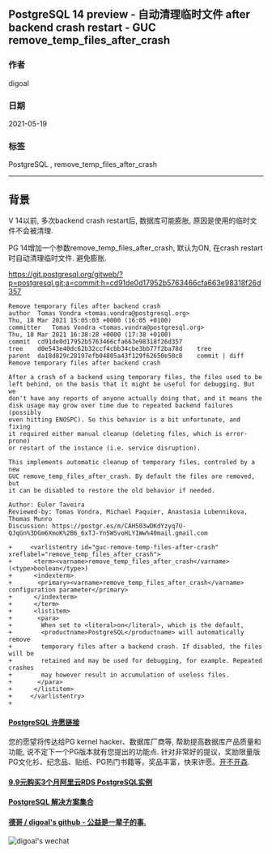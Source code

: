 ## PostgreSQL 14 preview - 自动清理临时文件 after backend crash restart - GUC remove_temp_files_after_crash  
  
### 作者  
digoal  
  
### 日期  
2021-05-19   
  
### 标签  
PostgreSQL , remove_temp_files_after_crash  
  
----  
  
## 背景  
V 14以前, 多次backend crash restart后, 数据库可能膨胀, 原因是使用的临时文件不会被清理.    
  
PG 14增加一个参数remove_temp_files_after_crash, 默认为ON, 在crash restart时自动清理临时文件.  避免膨胀.   
  
https://git.postgresql.org/gitweb/?p=postgresql.git;a=commit;h=cd91de0d17952b5763466cfa663e98318f26d357  
  
  
```  
Remove temporary files after backend crash  
author	Tomas Vondra <tomas.vondra@postgresql.org>	  
Thu, 18 Mar 2021 15:05:03 +0000 (16:05 +0100)  
committer	Tomas Vondra <tomas.vondra@postgresql.org>	  
Thu, 18 Mar 2021 16:38:28 +0000 (17:38 +0100)  
commit	cd91de0d17952b5763466cfa663e98318f26d357  
tree	d0e543e40dc62b32ccf4cbb34cbe3bb77f2ba78d	tree  
parent	da18d829c28197efb04805a43f129f62650e50c8	commit | diff  
Remove temporary files after backend crash  
  
After a crash of a backend using temporary files, the files used to be  
left behind, on the basis that it might be useful for debugging. But we  
don't have any reports of anyone actually doing that, and it means the  
disk usage may grow over time due to repeated backend failures (possibly  
even hitting ENOSPC). So this behavior is a bit unfortunate, and fixing  
it required either manual cleanup (deleting files, which is error-prone)  
or restart of the instance (i.e. service disruption).  
  
This implements automatic cleanup of temporary files, controled by a new  
GUC remove_temp_files_after_crash. By default the files are removed, but  
it can be disabled to restore the old behavior if needed.  
  
Author: Euler Taveira  
Reviewed-by: Tomas Vondra, Michael Paquier, Anastasia Lubennikova, Thomas Munro  
Discussion: https://postgr.es/m/CAH503wDKdYzyq7U-QJqGn%3DGm6XmoK%2B6_6xTJ-Yn5WSvoHLY1Ww%40mail.gmail.com  
```  
  
```  
+     <varlistentry id="guc-remove-temp-files-after-crash" xreflabel="remove_temp_files_after_crash">  
+      <term><varname>remove_temp_files_after_crash</varname> (<type>boolean</type>)  
+      <indexterm>  
+       <primary><varname>remove_temp_files_after_crash</varname> configuration parameter</primary>  
+      </indexterm>  
+      </term>  
+      <listitem>  
+       <para>  
+        When set to <literal>on</literal>, which is the default,  
+        <productname>PostgreSQL</productname> will automatically remove  
+        temporary files after a backend crash. If disabled, the files will be  
+        retained and may be used for debugging, for example. Repeated crashes   
+        may however result in accumulation of useless files.  
+       </para>  
+      </listitem>  
+     </varlistentry>  
+  
```  
    
  
#### [PostgreSQL 许愿链接](https://github.com/digoal/blog/issues/76 "269ac3d1c492e938c0191101c7238216")
您的愿望将传达给PG kernel hacker、数据库厂商等, 帮助提高数据库产品质量和功能, 说不定下一个PG版本就有您提出的功能点. 针对非常好的提议，奖励限量版PG文化衫、纪念品、贴纸、PG热门书籍等，奖品丰富，快来许愿。[开不开森](https://github.com/digoal/blog/issues/76 "269ac3d1c492e938c0191101c7238216").  
  
  
#### [9.9元购买3个月阿里云RDS PostgreSQL实例](https://www.aliyun.com/database/postgresqlactivity "57258f76c37864c6e6d23383d05714ea")
  
  
#### [PostgreSQL 解决方案集合](https://yq.aliyun.com/topic/118 "40cff096e9ed7122c512b35d8561d9c8")
  
  
#### [德哥 / digoal's github - 公益是一辈子的事.](https://github.com/digoal/blog/blob/master/README.md "22709685feb7cab07d30f30387f0a9ae")
  
  
![digoal's wechat](../pic/digoal_weixin.jpg "f7ad92eeba24523fd47a6e1a0e691b59")
  
